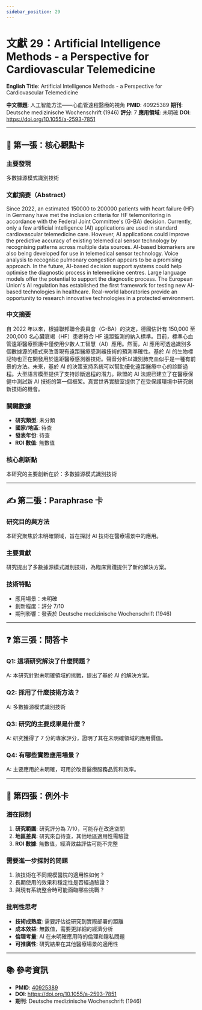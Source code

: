 ```yaml
---
sidebar_position: 29
---
```


# 文獻 29：Artificial Intelligence Methods - a Perspective for Cardiovascular Telemedicine

**English Title**: Artificial Intelligence Methods - a Perspective for Cardiovascular Telemedicine

**中文標題**: 人工智能方法——心血管遠程醫療的視角
**PMID**: 40925389
**期刊**: Deutsche medizinische Wochenschrift (1946)
**評分**: 7
**應用領域**: 未明確
**DOI**: https://doi.org/10.1055/a-2593-7851

---

## 📌 第一張：核心觀點卡

### 主要發現
多數據源模式識別技術

### 文獻摘要（Abstract）
Since 2022, an estimated 150000 to 200000 patients with heart failure (HF) in Germany have met the inclusion criteria for HF telemonitoring in accordance with the Federal Joint Committee's (G-BA) decision. Currently, only a few artificial intelligence (AI) applications are used in standard cardiovascular telemedicine care. However, AI applications could improve the predictive accuracy of existing telemedical sensor technology by recognising patterns across multiple data sources. AI-based biomarkers are also being developed for use in telemedical sensor technology. Voice analysis to recognise pulmonary congestion appears to be a promising approach. In the future, AI-based decision support systems could help optimise the diagnostic process in telemedicine centres. Large language models offer the potential to support the diagnostic process. The European Union's AI regulation has established the first framework for testing new AI-based technologies in healthcare. Real-world laboratories provide an opportunity to research innovative technologies in a protected environment.

### 中文摘要
自 2022 年以來，根據聯邦聯合委員會（G-BA）的決定，德國估計有 150,000 至 200,000 名心臟衰竭（HF）患者符合 HF 遠距監測的納入標準。目前，標準心血管遠距醫療照護中僅使用少數人工智慧（AI）應用。然而，AI 應用可透過識別多個數據源的模式來改善現有遠距醫療感測器技術的預測準確性。基於 AI 的生物標記物也正在開發用於遠距醫療感測器技術。聲音分析以識別肺充血似乎是一種有前景的方法。未來，基於 AI 的決策支持系統可以幫助優化遠距醫療中心的診斷過程。大型語言模型提供了支持診斷過程的潛力。歐盟的 AI 法規已建立了在醫療保健中測試新 AI 技術的第一個框架。真實世界實驗室提供了在受保護環境中研究創新技術的機會。

### 關鍵數據
- **研究類型**: 未分類
- **國家/地區**: 待查
- **發表年份**: 待查
- **ROI 數值**: 無數值

### 核心創新點
本研究的主要創新在於：多數據源模式識別技術

---

## ✍️ 第二張：Paraphrase 卡

### 研究目的與方法
本研究聚焦於未明確領域，旨在探討 AI 技術在醫療場景中的應用。

### 主要貢獻
研究提出了多數據源模式識別技術，為臨床實踐提供了新的解決方案。

### 技術特點
- 應用場景：未明確
- 創新程度：評分 7/10
- 期刊影響：發表於 Deutsche medizinische Wochenschrift (1946)

---

## ❓ 第三張：問答卡

### Q1: 這項研究解決了什麼問題？
A: 本研究針對未明確領域的挑戰，提出了基於 AI 的解決方案。

### Q2: 採用了什麼技術方法？
A: 多數據源模式識別技術

### Q3: 研究的主要成果是什麼？
A: 研究獲得了 7 分的專家評分，證明了其在未明確領域的應用價值。

### Q4: 有哪些實際應用場景？
A: 主要應用於未明確，可用於改善醫療服務品質和效率。

---

## 🤔 第四張：例外卡

### 潛在限制
1. **研究範圍**: 研究評分為 7/10，可能存在改進空間
2. **地區差異**: 研究來自待查，其他地區適用性需驗證
3. **ROI 數據**: 無數值，經濟效益評估可能不完整

### 需要進一步探討的問題
1. 該技術在不同規模醫院的適用性如何？
2. 長期使用的效果和穩定性是否經過驗證？
3. 與現有系統整合時可能面臨哪些挑戰？

### 批判性思考
- **技術成熟度**: 需要評估從研究到實際部署的距離
- **成本效益**: 無數值，需要更詳細的經濟分析
- **倫理考量**: AI 在未明確應用時的倫理和隱私問題
- **可推廣性**: 研究結果在其他醫療場景的適用性

---

## 📚 參考資訊
- **PMID**: [40925389](https://pubmed.ncbi.nlm.nih.gov/40925389/)
- **DOI**: https://doi.org/10.1055/a-2593-7851
- **期刊**: Deutsche medizinische Wochenschrift (1946)
